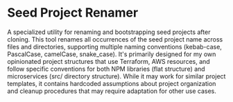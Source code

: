 # Seed Project Renamer

A specialized utility for renaming and bootstrapping seed projects after cloning. This tool renames all occurrences of the seed project name across files and directories, supporting multiple naming conventions (kebab-case, PascalCase, camelCase, snake_case). It's primarily designed for my own opinionated project structures that use Terraform, AWS resources, and follow specific conventions for both NPM libraries (flat structure) and microservices (src/ directory structure). While it may work for similar project templates, it contains hardcoded assumptions about project organization and cleanup procedures that may require adaptation for other use cases.
